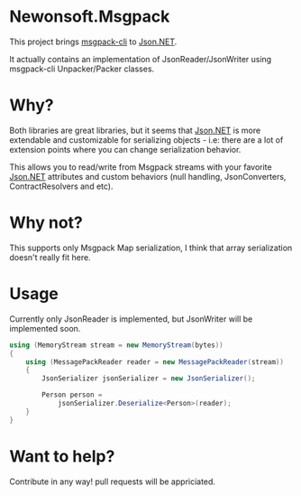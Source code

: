 Newonsoft.Msgpack
=================

This project brings [msgpack-cli][MsgPackCliLink] to [Json.NET][JsonNetLink].

It actually contains an implementation of JsonReader/JsonWriter using msgpack-cli Unpacker/Packer classes.

Why?
=================

Both libraries are great libraries, but it seems that [Json.NET][JsonNetLink] is more extendable and customizable for serializing objects - i.e: there are a lot of extension points where you can change serialization behavior.

This allows you to read/write from Msgpack streams with your favorite [Json.NET][JsonNetLink] attributes and custom behaviors (null handling, JsonConverters, ContractResolvers and etc).

Why not?
=================

This supports only Msgpack Map serialization, I think that array serialization doesn't really fit here.


Usage
=================

Currently only JsonReader is implemented, but JsonWriter will be implemented soon.


```csharp
using (MemoryStream stream = new MemoryStream(bytes))
{
    using (MessagePackReader reader = new MessagePackReader(stream))
    {
        JsonSerializer jsonSerializer = new JsonSerializer();

        Person person =
            jsonSerializer.Deserialize<Person>(reader);
    }                
}
```

Want to help?
=================

Contribute in any way! pull requests will be appriciated.

[MsgPackCliLink]:https://github.com/msgpack/msgpack-cli
[JsonNetLink]:https://github.com/JamesNK/Newtonsoft.Json
